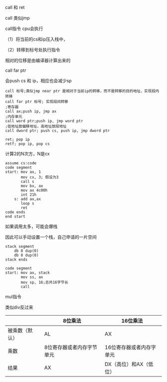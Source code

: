 call 和 ret

call 类似jmp

call指令 cpu会执行

（1）将当前的cs和ip压入栈中，

（2）转移到标号处执行指令

相对的位移是由编译器计算出来的

call far ptr

会push cs 和 ip，相应也会减少sp



```assembly
call 标号;类似jmp near ptr 是相对于当前ip的转移，而不是转移的目的地址，实现段内转移
call far ptr 标号; 实现段间转移
;寄存器
call ax;push ip, jmp ax
;内存单元
call word ptr;push ip, jmp word ptr
;低地址放偏移地址，高地址放段地址
call dword ptr; push cs, push ip, jmp dword ptr
```

```assembly
ret; pop ip
retf; pop ip, pop cs
```



计算2的N次方，N是cx

```assembly
assume cs:code
code segment
start: mov ax, 1
	   mov cx, 3; 假设为3
	   call s
	   mov bx, ax
	   mov ax 4c00h
	   int 21h
	s: add ax,ax
	   loop s
	   ret
code ends
end start
```

如果调用太多，可能会爆栈

因此可以手动设置一个栈，自己申请的一片空间

```assembly
stack segment
	db 8 dup(0)
	db 8 dup(0)
stack ends

code segment
start: mov ax, stack
       mov ss, ax
       mov sp, 16;总共16字节长
       call 
```



 mul指令

类似div反过来

|                | 8位乘法                   | 16位乘法                 |
| -------------- | ------------------------- | ------------------------ |
| 被乘数（默认） | AL                        | AX                       |
| 乘数           | 8位寄存器或者内存字节单元 | 16位寄存器或者内存字单元 |
| 结果           | AX                        | DX（高位）和AX（低位）   |

